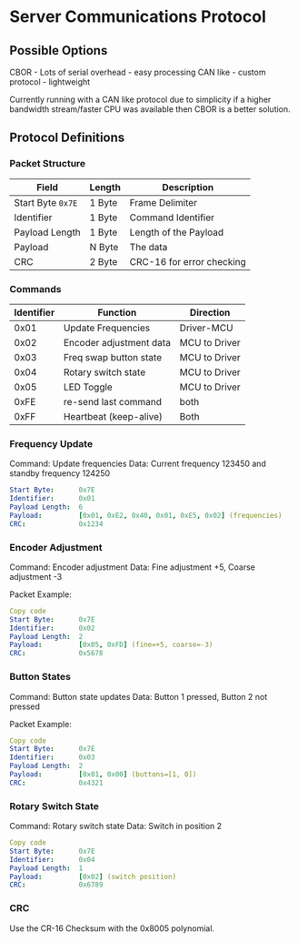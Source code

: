 # Server Communications Protocol

## Possible Options

CBOR - Lots of serial overhead - easy processing
CAN like - custom protocol - lightweight

Currently running with a CAN like protocol due to simplicity if a higher bandwidth
stream/faster CPU was available then CBOR is a better solution.

## Protocol Definitions

### Packet Structure

| Field | Length | Description |
| - | - | - |
| Start Byte `0x7E` | 1 Byte | Frame Delimiter |
| Identifier | 1 Byte | Command Identifier |
| Payload Length | 1 Byte | Length of the Payload |
| Payload | N Byte | The data |
| CRC | 2 Byte | CRC-16 for error checking |

### Commands

| Identifier | Function | Direction |
| - | - | - |
| 0x01 | Update Frequencies | Driver-MCU |
| 0x02 | Encoder adjustment data | MCU to Driver |
| 0x03 | Freq swap button state | MCU to Driver |
| 0x04 | Rotary switch state | MCU to Driver |
| 0x05 | LED Toggle | MCU to Driver |
| 0xFE | re-send last command | both |
| 0xFF | Heartbeat (keep-alive) | Both |

### Frequency Update

Command: Update frequencies
Data: Current frequency 123450 and standby frequency 124250

```yaml
Start Byte:      0x7E
Identifier:      0x01
Payload Length:  6
Payload:         [0x01, 0xE2, 0x40, 0x01, 0xE5, 0x02] (frequencies)
CRC:             0x1234
```

### Encoder Adjustment

Command: Encoder adjustment
Data: Fine adjustment +5, Coarse adjustment -3

Packet Example:

```yaml
Copy code
Start Byte:      0x7E
Identifier:      0x02
Payload Length:  2
Payload:         [0x05, 0xFD] (fine=+5, coarse=-3)
CRC:             0x5678
```

### Button States

Command: Button state updates
Data: Button 1 pressed, Button 2 not pressed

Packet Example:

```yaml
Copy code
Start Byte:      0x7E
Identifier:      0x03
Payload Length:  2
Payload:         [0x01, 0x00] (buttons=[1, 0])
CRC:             0x4321
```


### Rotary Switch State

Command: Rotary switch state
Data: Switch in position 2

```yaml
Copy code
Start Byte:      0x7E
Identifier:      0x04
Payload Length:  1
Payload:         [0x02] (switch position)
CRC:             0x6789
```

### CRC

Use the CR-16 Checksum with the 0x8005 polynomial.
